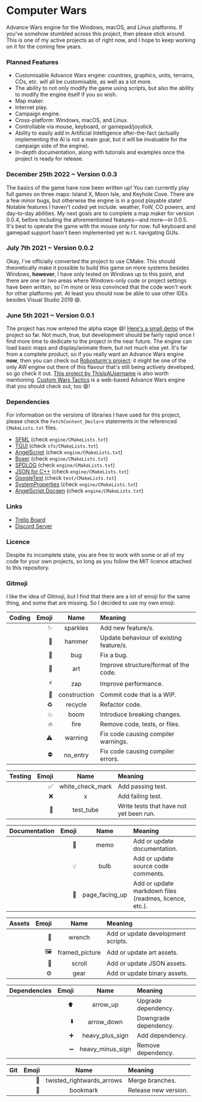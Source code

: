 # Computer Wars
Advance Wars engine for the Windows, macOS, and Linux platforms.
If you've somehow stumbled across this project, then please stick around. This is one of my active projects as of right now, and I hope to keep working on it for the coming few years.

### Planned Features
- Customisable Advance Wars engine: countries, graphics, units, terrains, COs, etc. will all be customisable, as well as a lot more.
- The ability to not only modify the game using scripts, but also the ability to modify the engine itself if you so wish.
- Map maker.
- Internet play.
- Campaign engine.
- Cross-platform: Windows, macOS, and Linux.
- Controllable via mouse, keyboard, or gamepad/joystick.
- Ability to easily add in Artificial Intelligence after-the-fact (actually implementing the AI is not a main goal, but it will be invaluable for the campaign side of the engine).
- In-depth documentation, along with tutorials and examples once the project is ready for release.

### December 25th 2022 ~ Version 0.0.3
The basics of the game have now been written up! You can currently play full games on three maps: Island X, Moon Isle, and Keyhole Cove. There are a few minor bugs, but otherwise the engine is in a good playable state! Notable features I haven't coded yet include: weather, FoW, CO powers, and day-to-day abilities. My next goals are to complete a map maker for version 0.0.4, before including the aforementioned features—and more—in 0.0.5. It's best to operate the game with the mouse only for now: full keyboard and gamepad support hasn't been implemented yet w.r.t. navigating GUIs.

### July 7th 2021 ~ Version 0.0.2
Okay, I've officially converted the project to use CMake. This should theoretically make it possible to build this game on more systems besides Windows, **however**, I have only tested on Windows up to this point, and there are one or two areas where Windows-only code or project settings have been written, so I'm more or less convinced that the code won't work for other platforms yet. At least you should now be able to use other IDEs besides Visual Studio 2019 :smile:.

### June 5th 2021 ~ Version 0.0.1
The project has now entered the alpha stage :smile:! [Here's a small demo](https://youtu.be/p96ly3l8YBo) of the project so far. Not much, true, but development should be fairly rapid once I find more time to dedicate to the project in the near future. The engine can load basic maps and display/animate them, but not much else yet. It's far from a complete product, so if you really want an Advance Wars engine **now**, then you can check out [Robosturm's project](https://github.com/Robosturm/Commander_Wars): it might be one of the only AW engine out there of this flavour that's still being actively developed, so go check it out. [This project by ThislsAUsername](https://github.com/ThislsAUsername/DefendPeace) is also worth mentioning. [Custom Wars Tactics](https://github.com/ctomni231/cwtactics) is a web-based Advance Wars engine that you should check out, too :smile:!

### Dependencies
For information on the versions of libraries I have used for this project, please check the `FetchContent_Declare` statements in the referenced `CMakeLists.txt` files.
- [SFML](https://github.com/SFML/SFML) (check `engine/CMakeLists.txt`)
- [TGUI](https://github.com/CasualYT31/TGUI) (check `sfx/CMakeLists.txt`)
- [AngelScript](https://www.angelcode.com/angelscript/) (check `engine/CMakeLists.txt`)
- [Boxer](https://github.com/aaronmjacobs/Boxer) (check `engine/CMakeLists.txt`)
- [SPDLOG](https://github.com/gabime/spdlog) (check `engine/CMakeLists.txt`)
- [JSON for C++](https://github.com/nlohmann/json) (check `engine/CMakeLists.txt`)
- [GoogleTest](https://github.com/google/googletest) (check `test/CMakeLists.txt`)
- [SystemProperties](https://github.com/CasualYT31/SystemProperties) (check `engine/CMakeLists.txt`)
- [AngelScript Docgen](https://github.com/CasualYT31/angelscript-docgen) (check `engine/CMakeLists.txt`)

### Links
- [Trello Board](https://trello.com/b/GN25IV5j/computer-wars)
- [Discord Server](https://discord.gg/SxaMn2n)

### Licence
Despite its incomplete state, you are free to work with some or all of my code for your own projects, so long as you follow the MIT licence attached to this repository.

### Gitmoji
I like the idea of Gitmoji, but I find that there are a lot of emoji for the same thing, and some that are missing. So I decided to use my own emoji:

| Coding | Emoji | Name | Meaning |
| --- | ---: | :---: | :--- |
| | :sparkles: | sparkles | Add new feature/s. |
| | :hammer: | hammer | Update behaviour of existing feature/s. |
| | :bug: | bug | Fix a bug. |
| | :art: | art | Improve structure/format of the code. |
| | :zap: | zap | Improve performance. |
| | :construction: | construction | Commit code that is a WIP. |
| | :recycle: | recycle | Refactor code. |
| | :boom: | boom | Introduce breaking changes. |
| | :fire: | fire | Remove code, tests, or files. |
| | :warning: | warning | Fix code causing compiler warnings. |
| | :no_entry: | no_entry | Fix code causing compiler errors. |

| Testing | Emoji | Name | Meaning |
| --- | ---: | :---: | :--- |
| | :white_check_mark: | white_check_mark | Add passing test. |
| | :x: | x | Add failing test. |
| | :test_tube: | test_tube | Write tests that have not yet been run. |

| Documentation | Emoji | Name | Meaning |
| --- | ---: | :---: | :--- |
| | :memo: | memo | Add or update documentation. |
| | :bulb: | bulb | Add or update source code comments. |
| | :page_facing_up: | page_facing_up | Add or update markdown files (readmes, licence, etc.). |

| Assets | Emoji | Name | Meaning |
| --- | ---: | :---: | :--- |
| | :wrench: | wrench | Add or update development scripts. |
| | :framed_picture: | framed_picture | Add or update art assets. |
| | :scroll: | scroll | Add or update JSON assets. |
| | :gear: | gear | Add or update binary assets. |

| Dependencies | Emoji | Name | Meaning |
| --- | ---: | :---: | :--- |
| | :arrow_up: | arrow_up | Upgrade dependency. |
| | :arrow_down: | arrow_down | Downgrade dependency. |
| | :heavy_plus_sign: | heavy_plus_sign | Add dependency. |
| | :heavy_minus_sign: | heavy_minus_sign | Remove dependency. |

| Git | Emoji | Name | Meaning |
| --- | ---: | :---: | :--- |
| | :twisted_rightwards_arrows: | twisted_rightwards_arrows | Merge branches. |
| | :bookmark: | bookmark | Release new version. |

